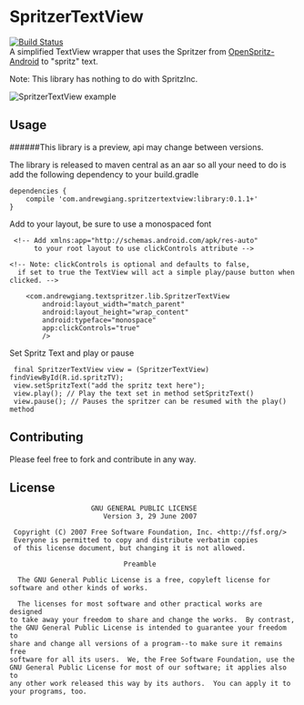 SpritzerTextView   
============
[![Build Status](https://travis-ci.org/andrewgiang/SpritzerTextView.png?branch=master)](https://travis-ci.org/andrewgiang/SpritzerTextView)    
A simplified TextView wrapper that uses the Spritzer from  [OpenSpritz-Android](https://github.com/OnlyInAmerica/OpenSpritz-Android) to "spritz" text. 

Note: This library has nothing to do with SpritzInc. 

![SpritzerTextView example](http://i.imgur.com/mkeViYY.gif)

Usage
------------
######This library is a preview, api may change between versions.

The library is released to maven central as an aar so all your need to do is add the following dependency to your build.gradle

```
dependencies {  
    compile 'com.andrewgiang.spritzertextview:library:0.1.1+'
}
```

Add to your layout, be sure to use a monospaced font

```
 <!-- Add xmlns:app="http://schemas.android.com/apk/res-auto" 
      to your root layout to use clickControls attribute -->
      
<!-- Note: clickControls is optional and defaults to false, 
  if set to true the TextView will act a simple play/pause button when clicked. -->

    <com.andrewgiang.textspritzer.lib.SpritzerTextView
        android:layout_width="match_parent"
        android:layout_height="wrap_content"
        android:typeface="monospace"
        app:clickControls="true"
        />
```

Set Spritz Text and play or pause


```
 final SpritzerTextView view = (SpritzerTextView) findViewById(R.id.spritzTV);
 view.setSpritzText("add the spritz text here");
 view.play(); // Play the text set in method setSpritzText()
 view.pause(); // Pauses the spritzer can be resumed with the play() method
```


Contributing
------------
Please feel free to fork and contribute in any way. 


License
------------
```
                    GNU GENERAL PUBLIC LICENSE
                       Version 3, 29 June 2007

 Copyright (C) 2007 Free Software Foundation, Inc. <http://fsf.org/>
 Everyone is permitted to copy and distribute verbatim copies
 of this license document, but changing it is not allowed.

                            Preamble

  The GNU General Public License is a free, copyleft license for
software and other kinds of works.

  The licenses for most software and other practical works are designed
to take away your freedom to share and change the works.  By contrast,
the GNU General Public License is intended to guarantee your freedom to
share and change all versions of a program--to make sure it remains free
software for all its users.  We, the Free Software Foundation, use the
GNU General Public License for most of our software; it applies also to
any other work released this way by its authors.  You can apply it to
your programs, too.
```
